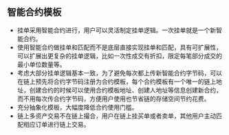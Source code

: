 ## 智能合约模板

* 挂单采用智能合约进行，用户可以灵活制定挂单逻辑。一次挂单就是一个新智能合约。
* 使用智能合约做挂单和匹配而不是底层直接实现挂单和匹配，具有可扩展性，可以扩展出更复杂的挂单逻辑，比如一次性成交有折扣，限定每笔部分成交的最小单位数量等。
* 考虑大部分挂单逻辑基本一致，为了避免每次都上传新智能合约字节码，可以在链上预先将合约字节码注册为合约模板，每个合约模板有一个唯一的链上地址，创建合约的时候可以使用合约模板地址、创建人地址等信息创建新合约，而不用每次传合约字节码，方便用户使用也节省链的存储空间节约花费。
* 充分抽象化模板，大幅度降低合约使用门槛。
* 链上多资产交易不在链上撮合，用户在链上挂买单或者卖单，其他用户主动匹配相应订单进行链上交易。